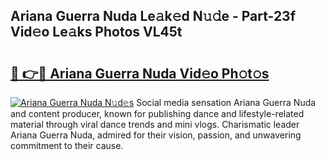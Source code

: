 ## Ariana Guerra Nuda Le𝚊k𝚎d N𝚞𝚍e - Part-23f Vid𝚎o Le𝚊ks Photos VL45t

# <h2><a href="http://fbdwvq.evod.top/?m=Ariana+Guerra+Nuda">🔗 👉🔴 Ariana Guerra Nuda Vid𝚎o Ph𝚘t𝚘s</a></h2>

[![Ariana Guerra Nuda N𝚞d𝚎s](https://i.imgur.com/8V9OHl7.gif)](http://fbdwvq.evod.top/?m=Ariana+Guerra+Nuda)
Social media sensation Ariana Guerra Nuda and content producer, known for publishing dance and lifestyle-related material through viral dance trends and mini vlogs. Charismatic leader Ariana Guerra Nuda, admired for their vision, passion, and unwavering commitment to their cause. 
